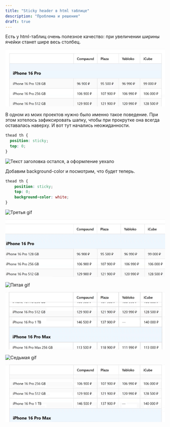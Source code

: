 ```yaml
---
title: "Sticky header в html таблице"
description: "Проблема и решение"
draft: true
---
```


Есть у html-таблиц очень полезное качество: при увеличении ширины ячейки станет шире весь столбец.

![Красота: столбец сам тянется под содержимое](/blog/img/2025-04-11-html-table/20250408_184100.gif)

В одном из моих проектов нужно было именно такое поведение. При этом хотелось зафиксировать шапку, чтобы при прокрутке она всегда оставалась наверху. И вот тут начались неожиданности.

```css
thead th {
  position: sticky;
  top: 0;
}
```

![Текст заголовка остался, а оформление уехало](/blog/img/2025-04-11-html-table/20250408_184620.gif)

Добавим background-color и посмотрим, что будет теперь.

```css
thead th {
    position: sticky;
    top: 0;
    background-color: white;
}
```

![Третья gif](/blog/img/2025-04-11-html-table/20250408_184644.gif)

![четвертая gif](/blog/img/2025-04-11-html-table/20250408_184710.gif)

![Пятая gif](/blog/img/2025-04-11-html-table/20250408_184927.gif) 

![Шестая gif](/blog/img/2025-04-11-html-table/20250408_184947.gif)

![Седьмая gif](/blog/img/2025-04-11-html-table/20250408_185609.gif)

![Восьмая gif](/blog/img/2025-04-11-html-table/20250408_185627.gif)

